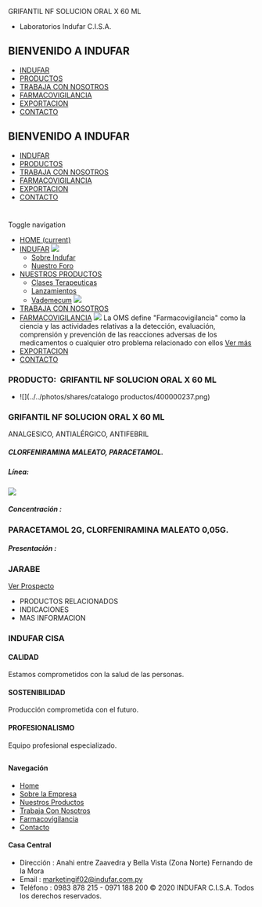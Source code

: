 GRIFANTIL NF SOLUCION ORAL X 60 ML
- Laboratorios Indufar C.I.S.A.
## BIENVENIDO A INDUFAR
* [INDUFAR](806392.html#)
* [PRODUCTOS](806392.html#)
* [TRABAJA CON NOSOTROS](806392.html#)
* [FARMACOVIGILANCIA](806392.html#)
* [EXPORTACION](806392.html#)
* [CONTACTO](806392.html#)
## BIENVENIDO A INDUFAR
* [INDUFAR](../../index.html)
* [PRODUCTOS](../../productos.html)
* [TRABAJA CON NOSOTROS](../../trabaja_con_nosotros.html)
* [FARMACOVIGILANCIA](../../farmacovigilancia.html)
* [EXPORTACION](../../exportacion.html)
* [CONTACTO](../../contacto.html)
# 
Toggle navigation
* [HOME (current)](../../index.html)
* [INDUFAR](806392.html#) 
  [![ ](../../photos/shares/Sistema/Menu/indufar_menul.jpg)](../../institucional.html)
  - [Sobre Indufar](../../institucional.html)
  - [Nuestro Foro](../../blog.html)
* [NUESTROS PRODUCTOS](806392.html#) 
  - [Clases Terapeuticas](../clases_terapeuticas.html)
  - [Lanzamientos](../lanzamientos.html)
  - [Vademecum](../../productos.html)
  [![ ](../../photos/shares/Sistema/Menu/productos.png)](../../productos.html)
* [TRABAJA CON NOSOTROS](../../trabaja_con_nosotros.html)
* [FARMACOVIGILANCIA](806392.html#) 
  [![ ](../../photos/shares/Sistema/Menu/TUBOS.png)](../../farmacovigilancia.html)
  La OMS define "Farmacovigilancia" como la ciencia y las actividades relativas a la detección, evaluación, comprensión y prevención de las reacciones adversas de los medicamentos o cualquier otro problema relacionado con ellos
  [Ver más](../../farmacovigilancia.html)
* [EXPORTACION](../../exportacion.html)
* [CONTACTO](../../contacto.html)
### PRODUCTO:  GRIFANTIL NF SOLUCION ORAL X 60 ML
* ![](../../photos/shares/catalogo productos/400000237.png)
### **GRIFANTIL NF SOLUCION ORAL X 60 ML**
ANALGESICO, ANTIALÉRGICO, ANTIFEBRIL
##### **CLORFENIRAMINA MALEATO, PARACETAMOL.**
##### **Línea:**
[![](../../photos/shares/Laboratorios/lab_indufar.png)](../linea/1.html)
##### **Concentración :**
### PARACETAMOL 2G, CLORFENIRAMINA MALEATO 0,05G.
##### **Presentación :**
### JARABE
[Ver Prospecto](https://www.indufar.com.py/files/shares/prospectos/400000747.pdf)
* PRODUCTOS RELACIONADOS
* INDICACIONES
* MAS INFORMACION
### INDUFAR CISA
#### CALIDAD
Estamos comprometidos con la salud de las personas.
#### SOSTENIBILIDAD
Producción comprometida con el futuro.
#### PROFESIONALISMO
Equipo profesional especializado.
## 
#### Navegación
* [Home](../../index.html)
* [Sobre la Empresa](../../institucional.html)
* [Nuestros Productos](../../productos.html)
* [Trabaja Con Nosotros](../../trabaja_con_nosotros.html)
* [Farmacovigilancia](../../farmacovigilancia.html)
* [Contacto](../../contacto.html)
#### Casa Central
* Dirección : Anahi entre Zaavedra y Bella Vista (Zona Norte) Fernando de la Mora
* Email : [marketingif02@indufar.com.py](mailto:marketingif02@indufar.com.py)
* Teléfono : 0983 878 215 - 0971 188 200
© 2020 INDUFAR C.I.S.A. Todos los derechos reservados.